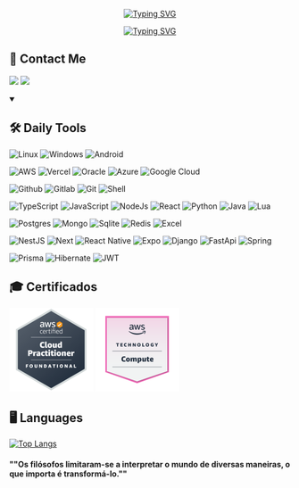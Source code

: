 <p align="center">
  <!-- Typing SVG by DenverCoder1 - https://github.com/DenverCoder1/readme-typing-svg -->
  <a href="https://git.io/typing-svg"><img src="https://readme-typing-svg.demolab.com?font=Fira+Code&size=30&pause=1000&color=F73232&width=435&lines=Mateus+Acauhi" alt="Typing SVG" /></a>
</p>

<p align="center">
  <!-- Typing SVG by DenverCoder1 - https://github.com/DenverCoder1/readme-typing-svg -->
  <a href="https://git.io/typing-svg"><img src="https://readme-typing-svg.demolab.com?font=Fira+Code&weight=500&size=22&pause=1000&color=F73232&width=435&lines=Full-Stack+Web+Developer;Every+day+learning+new+things" alt="Typing SVG" /></a>
</p>

<!-- Social icons section -->
<summary><h2>📌 Contact Me</h2></summary>
  <p>
    <a href="https://www.linkedin.com/in/acauhi/"><img src="https://img.shields.io/badge/linkedin-%230077B5.svg?style=for-the-badge&logo=linkedin&logoColor=white"/></a>
    <a href="mailto:acauhi.mateus@gmail.com"><img src="https://img.shields.io/badge/Gmail-D14836?style=for-the-badge&logo=gmail&logoColor=white"/></a>
  </p>

<details open> 
  <summary><h2>🛠️ Daily Tools</h2></summary>
    <p>
      <span>
        <img alt="Linux" src="https://img.shields.io/badge/Linux-FCC624?style=for-the-badge&logo=linux&logoColor=black">
      </span>
      <span>
        <img alt="Windows" src="https://img.shields.io/badge/Windows-0078D6?style=for-the-badge&logo=windows&logoColor=white">
      </span>
      <span>
        <img alt="Android" src="https://img.shields.io/badge/Android-3DDC84?style=for-the-badge&logo=android&logoColor=white">
      </span>
  </p>
  <p>
    <span>
        <img alt="AWS" src="https://img.shields.io/badge/Amazon_AWS-FF9900?style=for-the-badge&logo=amazonaws&logoColor=white">
    </span>
    <span>
        <img alt="Vercel" src="https://img.shields.io/badge/Vercel-000000?style=for-the-badge&logo=vercel&logoColor=white">
    </span>
    <span>
        <img alt="Oracle" src="https://img.shields.io/badge/Oracle-F80000?style=for-the-badge&logo=oracle&logoColor=black">
    </span>
    <span>
        <img alt="Azure" src="https://img.shields.io/badge/Microsoft_Azure-0089D6?style=for-the-badge&logo=microsoft-azure&logoColor=white">
    </span>
    <span>
        <img alt="Google Cloud" src="https://img.shields.io/badge/Google_Cloud-4285F4?style=for-the-badge&logo=google-cloud&logoColor=white">
    </span>
  </p>
  <p>
    <span>
        <img alt="Github" src="https://img.shields.io/badge/GitHub-100000?style=for-the-badge&logo=github&logoColor=white">
    </span>
    <span>
        <img alt="Gitlab" src="https://img.shields.io/badge/GitLab-330F63?style=for-the-badge&logo=gitlab&logoColor=white">
    </span>
    <span>
        <img alt="Git" src="https://img.shields.io/badge/GIT-E44C30?style=for-the-badge&logo=git&logoColor=white">
    </span>
    <span>
        <img alt="Shell" src="https://img.shields.io/badge/Shell_Script-121011?style=for-the-badge&logo=gnu-bash&logoColor=white">
    </span>
  </p>
  <p>
    <span>
        <img alt="TypeScript" src="https://img.shields.io/badge/TypeScript-007ACC?style=for-the-badge&logo=typescript&logoColor=white">
    </span>
    <span>
        <img alt="JavaScript" src="https://img.shields.io/badge/JavaScript-323330?style=for-the-badge&logo=javascript&logoColor=F7DF1E">
    </span>
    <span>
        <img alt="NodeJs" src="https://img.shields.io/badge/Node.js-43853D?style=for-the-badge&logo=node.js&logoColor=white">
    </span>
    <span>
      <img alt="React" src="https://img.shields.io/badge/react-%2320232a.svg?style=for-the-badge&logo=react&logoColor=%2361DAFB">
    </span>
    <span>
        <img alt="Python" src="https://img.shields.io/badge/Python-14354C?style=for-the-badge&logo=python&logoColor=white">
    </span>
    <span>
        <img alt="Java" src="https://img.shields.io/badge/Java-ED8B00?style=for-the-badge&logo=openjdk&logoColor=white">
    </span>
    <span>
        <img alt="Lua" src="https://img.shields.io/badge/Lua-2C2D72?style=for-the-badge&logo=lua&logoColor=white">
    </span>
  </p>
  <p>
    <span>
        <img alt="Postgres" src="https://img.shields.io/badge/PostgreSQL-316192?style=for-the-badge&logo=postgresql&logoColor=white">
    </span>
    <span>
        <img alt="Mongo" src="https://img.shields.io/badge/MongoDB-4EA94B?style=for-the-badge&logo=mongodb&logoColor=white">
    </span>
    <span>
        <img alt="Sqlite" src="https://img.shields.io/badge/SQLite-07405E?style=for-the-badge&logo=sqlite&logoColor=white">
    </span>
    <span>
        <img alt="Redis" src="https://img.shields.io/badge/redis-%23DD0031.svg?style=for-the-badge&logo=redis&logoColor=white">
    </span>
    <span>
        <img alt="Excel" src="https://img.shields.io/badge/Microsoft_Excel-217346?style=for-the-badge&logo=microsoft-excel&logoColor=white">
    </span>
  </p>
  <p>
    <span>
      <img alt="NestJS" src="https://img.shields.io/badge/nestjs-%23E0234E.svg?style=for-the-badge&logo=nestjs&logoColor=white">
    </span>
    <span>
      <img alt="Next" src="https://img.shields.io/badge/Next-black?style=for-the-badge&logo=next.js&logoColor=white">
    </span>
    <span>
      <img alt="React Native" src="https://img.shields.io/badge/react_native-%2320232a.svg?style=for-the-badge&logo=react&logoColor=%2361DAFB">
    </span>
    <span>
      <img alt="Expo" src="https://img.shields.io/badge/expo-1C1E24?style=for-the-badge&logo=expo&logoColor=#D04A37">
    </span>
    <span>
      <img alt="Django" src="https://img.shields.io/badge/django-%23092E20.svg?style=for-the-badge&logo=django&logoColor=white">
    </span>
    <span>
      <img alt="FastApi" src="https://img.shields.io/badge/FastAPI-005571?style=for-the-badge&logo=fastapi">
    </span>
    <span>
      <img alt="Spring" src="https://img.shields.io/badge/spring-%236DB33F.svg?style=for-the-badge&logo=spring&logoColor=white">
    </span>
  </p>
  <p>
    <span>
        <img alt="Prisma" src="https://img.shields.io/badge/Prisma-3982CE?style=for-the-badge&logo=Prisma&logoColor=white">
    </span>
    <span>
        <img alt="Hibernate" src="https://img.shields.io/badge/Hibernate-59666C?style=for-the-badge&logo=Hibernate&logoColor=white">
    </span>
    <span>
        <img alt="JWT" src="https://img.shields.io/badge/JWT-black?style=for-the-badge&logo=JSON%20web%20tokens">
    </span>
  </p>

</details>
  <summary><h2>🎓 Certificados</h2></summary>
  <span>
    <img alt="AWS-CP" src="./badges/aws-certified-cloud-practitioner.png" width="150" height="150">
  </span>
  <span>
    <img alt="AWS-KC" src="./badges/aws-knowledge-compute.png" width="150" height="150">
  </span>
  <summary><h2>🖥️ Languages</h2></summary>

[![Top Langs](https://github-readme-stats.vercel.app/api/top-langs/?username=Acauhi99&layout=compact&theme=dracula)](https://github.com/anuraghazra/github-readme-stats)

#### ""Os filósofos limitaram-se a interpretar o mundo de diversas maneiras, o que importa é transformá-lo.""
